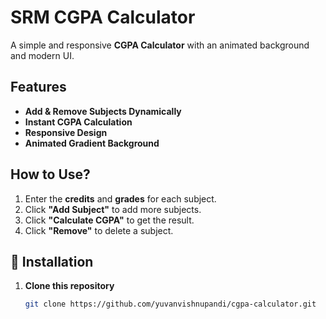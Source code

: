 # SRM CGPA Calculator

A simple and responsive **CGPA Calculator** with an animated background and modern UI.  

## Features
- **Add & Remove Subjects Dynamically**
- **Instant CGPA Calculation**
- **Responsive Design**
- **Animated Gradient Background**


## How to Use?
1. Enter the **credits** and **grades** for each subject.
2. Click **"Add Subject"** to add more subjects.
3. Click **"Calculate CGPA"** to get the result.
4. Click **"Remove"** to delete a subject.

## 🚀 Installation
1. **Clone this repository**  
   ```bash
   git clone https://github.com/yuvanvishnupandi/cgpa-calculator.git
